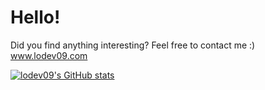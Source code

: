 Hello!
===
Did you find anything interesting? Feel free to contact me :)<br>
www.lodev09.com

[![lodev09's GitHub stats](https://github-readme-stats.vercel.app/api?username=lodev09&count_private=true&show_icons=true&custom_title=lodev09's+Github+Stats&theme=onedark)](https://twitter.com/lodev09)
